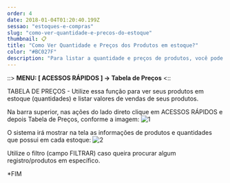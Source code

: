 ```yaml
---
order: 4
date: 2018-01-04T01:20:40.199Z
sessao: "estoques-e-compras"
slug: "como-ver-quantidade-e-precos-do-estoque"
thumbnail: 📋
title: "Como Ver Quantidade e Preços dos Produtos em estoque?"
color: "#BC027F"
description: "Para listar a quantidade e preços de produtos, você pode usar o acesso rápido da LISTA DE PREÇOS. Veja como fazer."
---
```


::> <b>MENU: [ ACESSOS RÁPIDOS ] -> Tabela de Preços</b> <::

TABELA DE PREÇOS - Utilize essa função para ver seus produtos em estoque (quantidades) e listar valores de vendas de seus produtos.

Na barra superior, nas ações do lado direto clique em ACESSOS RÁPIDOS e depois Tabela de Preços, conforme a imagem:
![1](https://user-images.githubusercontent.com/7254854/136258971-9f39e129-ec84-41f3-850e-9cc350f8d821.png)

O sistema irá mostrar na tela as informações de produtos e quantidades que possui em cada estoque:
![2](https://user-images.githubusercontent.com/7254854/136259421-ee9060fa-3c47-438b-ac23-8c50400373b6.png)


Utilize o filtro (campo FILTRAR) caso queira procurar algum registro/produtos em específico.

*FIM